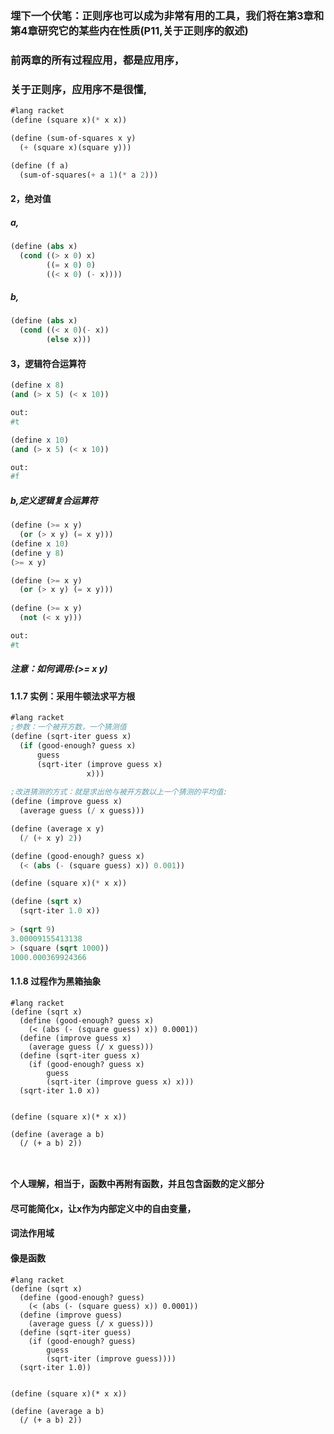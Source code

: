 ### 埋下一个伏笔：正则序也可以成为非常有用的工具，我们将在第3章和第4章研究它的某些内在性质(P11,关于正则序的叙述)
### 前两章的所有过程应用，都是应用序，
### 关于正则序，应用序不是很懂,
```scheme
#lang racket
(define (square x)(* x x))

(define (sum-of-squares x y)
  (+ (square x)(square y)))

(define (f a)
  (sum-of-squares(+ a 1)(* a 2)))
```

#### 2，绝对值
##### a,
```scheme
(define (abs x)
  (cond ((> x 0) x)
        ((= x 0) 0)
        ((< x 0) (- x))))
```
##### b,
```scheme
(define (abs x)
  (cond ((< x 0)(- x))
        (else x)))
```
#### 3，逻辑符合运算符
```scheme
(define x 8)
(and (> x 5) (< x 10))

out:
#t

(define x 10)
(and (> x 5) (< x 10))

out:
#f
```
##### b,定义逻辑复合运算符
```scheme
(define (>= x y)
  (or (> x y) (= x y)))
(define x 10)
(define y 8)
(>= x y)

(define (>= x y)
  (or (> x y) (= x y)))
  
(define (>= x y)
  (not (< x y)))

out:
#t
```
##### 注意：如何调用:(>= x y)


#### 1.1.7 实例：采用牛顿法求平方根
```scheme
#lang racket
;参数：一个被开方数，一个猜测值
(define (sqrt-iter guess x)
  (if (good-enough? guess x)
      guess
      (sqrt-iter (improve guess x)
                 x)))
                 
;改进猜测的方式：就是求出他与被开方数以上一个猜测的平均值:
(define (improve guess x)
  (average guess (/ x guess)))

(define (average x y)
  (/ (+ x y) 2))

(define (good-enough? guess x)
  (< (abs (- (square guess) x)) 0.001))

(define (square x)(* x x))

(define (sqrt x)
  (sqrt-iter 1.0 x))
  
> (sqrt 9)
3.00009155413138
> (square (sqrt 1000))
1000.000369924366
```
#### 1.1.8 过程作为黑箱抽象

```
#lang racket
(define (sqrt x)
  (define (good-enough? guess x)
    (< (abs (- (square guess) x)) 0.0001))
  (define (improve guess x)
    (average guess (/ x guess)))
  (define (sqrt-iter guess x)
    (if (good-enough? guess x)
        guess
        (sqrt-iter (improve guess x) x)))
  (sqrt-iter 1.0 x))


(define (square x)(* x x))

(define (average a b)
  (/ (+ a b) 2))



```

#### 个人理解，相当于，函数中再附有函数，并且包含函数的定义部分


#### 尽可能简化x，让x作为内部定义中的自由变量，    
#### 词法作用域
#### 像是函数
```
#lang racket
(define (sqrt x)
  (define (good-enough? guess)
    (< (abs (- (square guess) x)) 0.0001))
  (define (improve guess)
    (average guess (/ x guess)))
  (define (sqrt-iter guess)
    (if (good-enough? guess)
        guess
        (sqrt-iter (improve guess))))
  (sqrt-iter 1.0))


(define (square x)(* x x))

(define (average a b)
  (/ (+ a b) 2))

```




